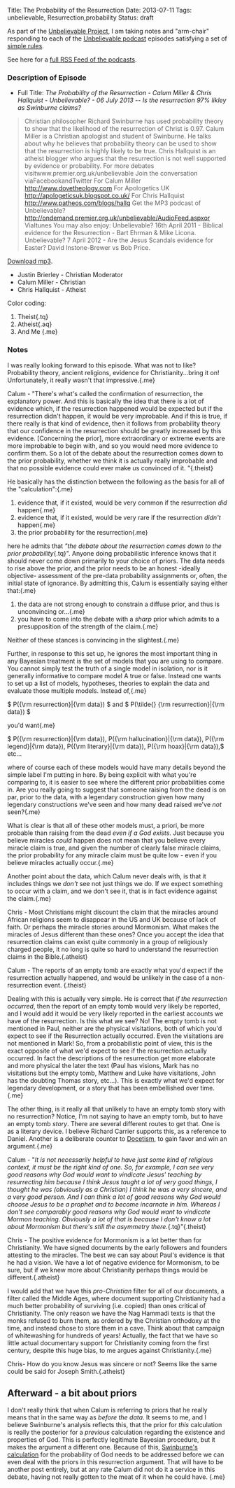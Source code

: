 Title: The Probability of the Resurrection
Date: 2013-07-11
Tags: unbelievable, Resurrection,probability
Status: draft

As part of the [Unbelievable Project], I am taking notes and "arm-chair" responding to each of the [Unbelievable podcast] episodes 
satisfying a set of [simple rules].

See here for a [full RSS Feed of the podcasts].
    
### Description of Episode
* Full Title: *The Probability of the Resurrection - Calum Miller & Chris Hallquist - Unbelievable? - 06 July 2013 -- Is the resurrection 97% likley as Swinburne claims?*
    > 
> Christian philosopher Richard Swinburne has used probability theory to show that the likelihood of the resurrection of Christ is 0.97.
> Calum Miller is a Christian apologist and student of Swinburne.  He talks about why he believes that probability theory can be used to show that the resurrection is highly likely to be true.
> Chris Hallquist is an atheist blogger who argues that the resurrection is not well supported by evidence or probability.
> For more debates visitwww.premier.org.uk/unbelievable
> Join the conversation viaFacebookandTwitter
> For Calum Miller http://www.dovetheology.com
> For Apologetics UK http://apologeticsuk.blogspot.co.uk/
> For Chris Hallquist http://www.patheos.com/blogs/hallq
> Get the MP3 podcast of Unbelievable?http://ondemand.premier.org.uk/unbelievable/AudioFeed.aspxor ViaItunes
> You may also enjoy:
> Unbelievable? 16th April 2011 - Biblical evidence for the Resurrection - Bart Ehrman & Mike Licona.
> Unbelievable? 7 April 2012 - Are the Jesus Scandals evidence for Easter?  David Instone-Brewer vs Bob Price.

[Download mp3].

* Justin Brierley - Christian Moderator
* Calum Miller - Christian 
* Chris Hallquist - Atheist


Color coding:

1. Theist{.tq}
2. Atheist{.aq}
3. And Me {.me}

### Notes


I was really looking forward to this episode.  What was not to like?  Probability theory, ancient religions, evidence for Christianity...bring it on!  Unfortunately, it really wasn't that impressive.{.me}

Calum - "There's what's called the confirmation of resurrection, the explanatory power.  And this is basically the idea that there is a lot of evidence which, if the resurrection happened would be expected but if the resurrection didn't happen, it would be very improbable.  And if this is true, if there really is that kind of evidence, then it follows from probability theory that our confidence in the resurrection should be greatly increased by this evidence.  [Concerning the prior], more extraordinary or extreme events are more improbable to begin with, and so you would need more evidence to confirm them.  So a lot of the debate about the resurrection comes down to the prior probability,  whether we think it is actually really improbable and that no possible evidence could ever make us convinced of it. "{.theist}

He basically has the distinction between the following as the basis for all of the "calculation":{.me} 

1. evidence that, if it existed, would be very common if the resurrection *did* happen{.me} 
2. evidence that, if it existed, would be very rare if the resurrection *didn't* happen{.me} 
3. the prior probability for the resurrection{.me} 

here he admits that *"the debate about the resurrection comes down to the prior probability*{.tq}".  Anyone doing probabilistic inference knows that it should never come down primarily to your choice of priors.  The data needs to rise above the prior, and the prior needs to be an honest -ideally objective- assessment of the pre-data probability assignments or, often, the initial state of ignorance.  By admitting this, Calum is essentially saying either that:{.me}

1. the data are not strong enough to constrain a diffuse prior, and thus is unconvincing or...{.me}
2. you have to come into the debate with a *sharp* prior which admits to a presupposition of the strength of the claim.{.me}

Neither of these stances is convincing in the slightest.{.me}

Further, in response to this set up, he ignores the most important thing in any Bayesian treatment is the set of models that you are using to compare.  You cannot simply test the truth of a single model in isolation, nor is it generally informative to compare model A true or false.  Instead one wants to set up a list of models, hypotheses, theories to explain the data and evaluate those multiple models.  Instead of,{.me}

$
P({\rm resurrection}|{\rm data})
$
and
$
P(\tilde{} {\rm resurrection}|{\rm data})
$

you'd want{.me}

$
P({\rm resurrection}|{\rm data}), P({\rm hallucination}|{\rm data}), P({\rm legend}|{\rm data}), P({\rm literary}|{\rm data}), P({\rm hoax}|{\rm data}),$ etc...

where of course each of these models would have many details beyond the simple label I'm putting in here.  By being explicit with what you're comparing to, it is easier to see where the different prior probabilities come in.  Are you really going to suggest that someone raising from the dead is on par, prior to the data, with a legendary construction given how many legendary constructions we've seen and how many dead raised we've *not* seen?{.me}

What is clear is that all of these other models must, a priori, be more probable than raising from the dead *even if a God exists*.  Just because you believe miracles *could* happen does not mean that you believe every miracle claim is true, and given the number of clearly false miracle claims, the prior probability for any miracle claim must be quite low - even if you believe miracles actually occur.{.me}

Another point about the data, which Calum never deals with, is that it includes things we *don't* see not just things we do.  If we expect something to occur with a claim, and we don't see it, that is in fact evidence against the claim.{.me}


Chris - Most Christians might discount the claim that the miracles around African religions seem to disappear in the US and UK because of lack of faith.  Or perhaps the miracle stories around Mormonism.  What makes the miracles of Jesus different than these ones?  Once you accept the idea that resurrection claims can exist quite commonly in a group of religiously charged people, it no long is quite so hard to understand the resurrection claims in the Bible.{.atheist}

Calum - The reports of an empty tomb are exactly what you'd expect if the resurrection actually happened, and would be unlikely in the case of a non-resurrection event.  {.theist}

Dealing with this is actually very simple.  He is correct that *if the resurrection occurred*, then the report of an empty tomb would very likely be reported, and I would add it would be very likely reported in the earliest accounts we have of the resurrection.  Is this what we see?  No!  The empty tomb is not mentioned in Paul, neither are the physical visitations, both of which you'd expect to see if the Resurrection actually occurred.  Even the visitations are not mentioned in Mark!  So, from a probabilistic point of view, this is the exact opposite of what we'd expect to see if the resurrection actually occurred.  In fact the descriptions of the resurrection get more elaborate and more physical the later the text (Paul has visions, Mark has no visitations but the empty tomb, Matthew and Luke have visitations, John has the doubting Thomas story, etc...).  This is exactly what we'd expect for legendary development, or a story that has been embellished over time.{.me}

The other thing, is it really all that unlikely to have an empty tomb story with no resurrection?  Notice, I'm not saying to have an empty tomb, but to have an empty tomb *story*.  There are several different routes to get that.  One is as a literary device.  I believe Richard Carrier supports this, as a reference to Daniel.  Another is a deliberate counter to [Docetism], to gain favor and win an argument.{.me}

Calum - "*It is not necessarily helpful to have just some kind of religious context, it must be the right kind of one.  So, for example, I can see very good reasons why God would want to vindicate Jesus' teaching by resurrecting him because I think Jesus taught a lot of very good things, I thought he was (obviously as a Christian) I think he was a very sincere, and a very good person.  And I can think a lot of good reasons why God would choose Jesus to be a prophet and to become incarnate in him.  Whereas I don't see comparably good reasons why God would want to vindicate Mormon teaching.  Obviously a lot of that is because I don't know a lot about Mormonism but there's still the asymmetry there.*{.tq}"{.theist}

Chris - The positive evidence for Mormonism is a lot better than for Christianity.  We have signed documents by the early followers and founders attesting to the miracles.  The best we can say about Paul's evidence is that he had a vision.  We have a lot of negative evidence for Mormonism, to be sure, but if we knew more about Christianity perhaps things would be different.{.atheist}

I would add that we have this *pro-Christian* filter for all of our documents, a filter called the Middle Ages, where document supporting Christianity had a much better probability of surviving (i.e. copied) than ones critical of Christianity.  The only reason we have the Nag Hammadi texts is that the monks refused to burn them, as ordered by the Christian orthodoxy at the time, and instead chose to store them in a cave.  Think about that campaign of whitewashing for hundreds of years!  Actually, the fact that we have so little actual documentary support for Christianity coming from the first century, despite this huge bias, to me argues against Christianity.{.me}

Chris- How do you know Jesus was sincere or not?  Seems like the same could be said for Joseph Smith.{.atheist}


## Afterward - a bit about priors

I don't really think that when Calum is referring to priors that he really means that in the same way as *before the data*.  It seems to me, and I believe Swinburne's analysis reflects this, that the prior for *this* calculation is really the posterior for a *previous* calculation regarding the existence and properties of God.  This is perfectly legitimate Bayesian procedure, but it makes the argument a different one.  Because of this, [Swinburne's calculation] for the probability of God needs to be addressed before we can even deal with the priors in this resurrection argument.  That will have to be another post entirely, but at any rate Calum did not do it a service in this debate, having not really gotten to the meat of it when he could have. {.me}



[Docetism]: http://en.wikipedia.org/wiki/Docetism

[Swinburne's calculation]: http://ndpr.nd.edu/news/23553-the-resurrection-of-god-incarnate/

    
[Unbelievable Project]: http://brianblais.wordpress.com/2013/02/27/unbelievable-project-a-non-believers-armchair-perspective-on-six-years-of-christian-debates/
[Unbelievable podcast]: http://www.premierradio.org.uk/shows/saturday/unbelievable.aspx
[simple rules]: http://brianblais.wordpress.com/2013/02/27/unbelievable-project-a-non-believers-armchair-perspective-on-six-years-of-christian-debates/
[full RSS Feed of the podcasts]:  http://ondemand.premier.org.uk/unbelievable/AudioFeed.aspx
[Download mp3]: http://media.premier.org.uk/unbelievable/d8367d64-5f9f-496f-967a-ff4659e83027.mp3
    